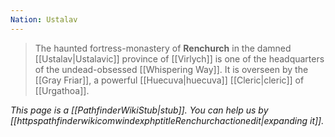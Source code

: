 ```yaml
---
Nation: Ustalav
---
```


> The haunted fortress-monastery of **Renchurch** in the damned [[Ustalav|Ustalavic]] province of [[Virlych]] is one of the headquarters of the undead-obsessed [[Whispering Way]]. It is overseen by the [[Gray Friar]], a powerful [[Huecuva|huecuva]] [[Cleric|cleric]] of [[Urgathoa]].



*This page is a [[PathfinderWikiStub|stub]]. You can help us by [[httpspathfinderwikicomwindexphptitleRenchurchactionedit|expanding it]].*








